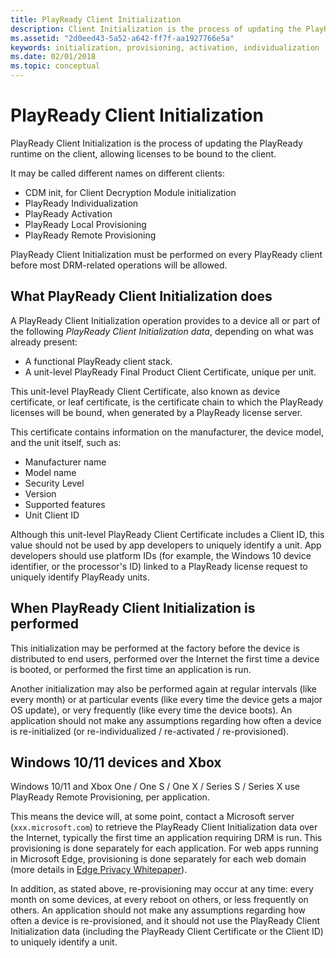 ```yaml
---
title: PlayReady Client Initialization
description: Client Initialization is the process of updating the PlayReady runtime on client, allowing licenses to be bound to the client.
ms.assetid: "2d0eed43-5a52-a642-ff7f-aa1927766e5a"
keywords: initialization, provisioning, activation, individualization
ms.date: 02/01/2018
ms.topic: conceptual
---
```



# PlayReady Client Initialization

PlayReady Client Initialization is the process of updating the PlayReady runtime on the client, allowing licenses to be bound to the client.

It may be called different names on different clients:

 * CDM init, for Client Decryption Module initialization
 * PlayReady Individualization
 * PlayReady Activation
 * PlayReady Local Provisioning
 * PlayReady Remote Provisioning

PlayReady Client Initialization must be performed on every PlayReady client before most DRM-related operations will be allowed.


## What PlayReady Client Initialization does

A PlayReady Client Initialization operation provides to a device all or part of the following *PlayReady Client Initialization data*, depending on what was already present:

 * A functional PlayReady client stack.
 * A unit-level PlayReady Final Product Client Certificate, unique per unit.

This unit-level PlayReady Client Certificate, also known as device certificate, or leaf certificate, is the certificate chain to which the PlayReady licenses will be bound, when generated by a PlayReady license server.

This certificate contains information on the manufacturer, the device model, and the unit itself, such as:

 * Manufacturer name
 * Model name
 * Security Level
 * Version
 * Supported features
 * Unit Client ID

 
Although this unit-level PlayReady Client Certificate includes a Client ID, this value should not be used by app developers to uniquely identify a unit. App developers should use platform IDs (for example, the Windows 10 device identifier, or the processor's ID) linked to a PlayReady license request to uniquely identify PlayReady units.


## When PlayReady Client Initialization is performed

This initialization may be performed at the factory before the device is distributed to end users, performed over the Internet the first time a device is booted, or performed the first time an application is run.

Another initialization may also be performed again at regular intervals (like every month) or at particular events (like every time the device gets a major OS update), or very frequently (like every time the device boots). An application should not make any assumptions regarding how often a device is re-initialized (or re-individualized / re-activated / re-provisioned).


## Windows 10/11 devices and Xbox

Windows 10/11 and Xbox One / One S / One X / Series S / Series X use PlayReady Remote Provisioning, per application. 

This means the device will, at some point, contact a Microsoft server (`xxx.microsoft.com`) to retrieve the PlayReady Client Initialization data over the Internet, typically the first time an application requiring DRM is run. This provisioning is done separately for each application. For web apps running in Microsoft Edge, provisioning is done separately for each web domain (more details in [Edge Privacy Whitepaper](https://docs.microsoft.com/en-us/microsoft-edge/privacy-whitepaper/#digital-rights-management-and-media-licenses)).

In addition, as stated above, re-provisioning may occur at any time: every month on some devices, at every reboot on others, or less frequently on others. An application should not make any assumptions regarding how often a device is re-provisioned, and it should not use the PlayReady Client Initialization data (including the PlayReady Client Certificate or the Client ID) to uniquely identify a unit.
